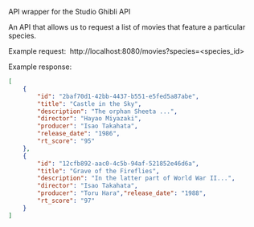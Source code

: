 API wrapper for the Studio Ghibli API

An API that allows us to ​request a list of movies that feature a particular species​.

Example request: ​ http://localhost:8080​ /movies?species=<species_id>

Example response:

```json
[
    {
        "id": "2baf70d1-42bb-4437-b551-e5fed5a87abe",
        "title": "Castle in the Sky",
        "description": "The orphan Sheeta ...",
        "director": "Hayao Miyazaki",
        "producer": "Isao Takahata",
        "release_date": "1986",
        "rt_score": "95"
    },
    {
        "id": "12cfb892-aac0-4c5b-94af-521852e46d6a",
        "title": "Grave of the Fireflies",
        "description": "In the latter part of World War II...",
        "director": "Isao Takahata",
        "producer": "Toru Hara","release_date": "1988",
        "rt_score": "97"
    }
]
```